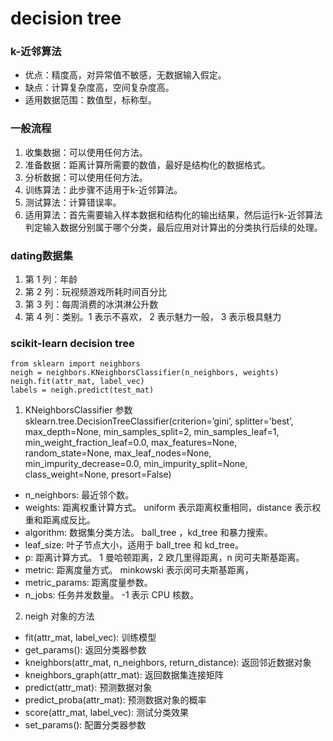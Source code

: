 # decision tree

### k-近邻算法    
* 优点：精度高，对异常值不敏感，无数据输入假定。    
* 缺点：计算复杂度高，空间复杂度高。    
* 适用数据范围：数值型，标称型。    

### 一般流程    
1. 收集数据：可以使用任何方法。    
2. 准备数据：距离计算所需要的数值，最好是结构化的数据格式。    
3. 分析数据：可以使用任何方法。    
4. 训练算法：此步骤不适用于k-近邻算法。    
5. 测试算法：计算错误率。    
6. 适用算法：首先需要输入样本数据和结构化的输出结果，然后运行k-近邻算法判定输入数据分别属于哪个分类，最后应用对计算出的分类执行后续的处理。   

### dating数据集    
1. 第 1 列：年龄    
2. 第 2 列：玩视频游戏所耗时间百分比    
3. 第 3 列：每周消费的冰淇淋公升数    
4. 第 4 列：类别。1 表示不喜欢， 2 表示魅力一般， 3 表示极具魅力    

### scikit-learn decision tree

  ```
  from sklearn import neighbors
  neigh = neighbors.KNeighborsClassifier(n_neighbors, weights)
  neigh.fit(attr_mat, label_vec)
  labels = neigh.predict(test_mat)
  ```

  1. KNeighborsClassifier 参数    
  sklearn.tree.DecisionTreeClassifier(criterion=’gini’, splitter=’best’, max_depth=None, min_samples_split=2, min_samples_leaf=1, min_weight_fraction_leaf=0.0, max_features=None, random_state=None, max_leaf_nodes=None, min_impurity_decrease=0.0, min_impurity_split=None, class_weight=None, presort=False)    
  * n_neighbors: 最近邻个数。    
  * weights: 距离权重计算方式。 uniform 表示距离权重相同，distance 表示权重和距离成反比。    
  * algorithm: 数据集分类方法。 ball_tree ，kd_tree 和暴力搜索。    
  * leaf_size: 叶子节点大小，适用于 ball_tree 和 kd_tree。     
  * p: 距离计算方式。 1 曼哈顿距离，2 欧几里得距离，n 闵可夫斯基距离。    
  * metric: 距离度量方式。 minkowski 表示闵可夫斯基距离，
  * metric_params: 距离度量参数。    
  * n_jobs: 任务并发数量。 -1 表示 CPU 核数。    

  2. neigh 对象的方法    
  * fit(attr_mat, label_vec): 训练模型    
  * get_params(): 返回分类器参数    
  * kneighbors(attr_mat, n_neighbors, return_distance): 返回邻近数据对象    
  * kneighbors_graph(attr_mat): 返回数据集连接矩阵    
  * predict(attr_mat): 预测数据对象    
  * predict_proba(attr_mat): 预测数据对象的概率    
  * score(attr_mat, label_vec): 测试分类效果    
  * set_params(): 配置分类器参数    
